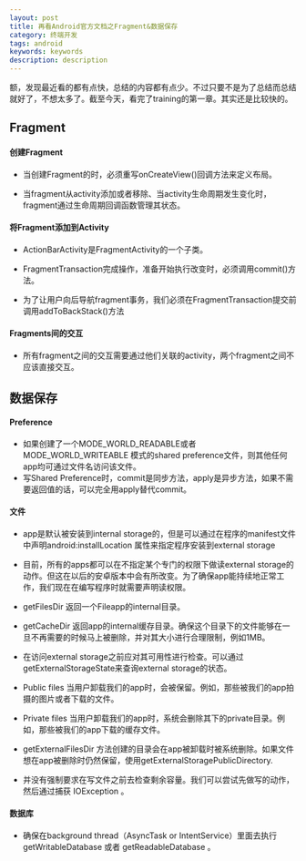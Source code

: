 ```yaml
---
layout: post
title: 再看Android官方文档之Fragment&数据保存
category: 终端开发
tags: android
keywords: keywords
description: description
---
```


额，发现最近看的都有点快，总结的内容都有点少。不过只要不是为了总结而总结就好了，不想太多了。截至今天，看完了training的第一章。其实还是比较快的。

## Fragment

#### 创建Fragment

- 当创建Fragment的时，必须重写onCreateView()回调方法来定义布局。

- 当fragment从activity添加或者移除、当activity生命周期发生变化时，fragment通过生命周期回调函数管理其状态。

#### 将Fragment添加到Activity

- ActionBarActivity是FragmentActivity的一个子类。

- FragmentTransaction完成操作，准备开始执行改变时，必须调用commit()方法。

- 为了让用户向后导航fragment事务，我们必须在FragmentTransaction提交前调用addToBackStack()方法

#### Fragments间的交互

- 所有fragment之间的交互需要通过他们关联的activity，两个fragment之间不应该直接交互。

## 数据保存

#### Preference

- 如果创建了一个MODE_WORLD_READABLE或者MODE_WORLD_WRITEABLE 模式的shared preference文件，则其他任何app均可通过文件名访问该文件。
- 写Shared Preference时，commit是同步方法，apply是异步方法，如果不需要返回值的话，可以完全用apply替代commit。

#### 文件

- app是默认被安装到internal storage的，但是可以通过在程序的manifest文件中声明android:installLocation 属性来指定程序安装到external storage

- 目前，所有的apps都可以在不指定某个专门的权限下做读external storage的动作。但这在以后的安卓版本中会有所改变。为了确保app能持续地正常工作，我们现在在编写程序时就需要声明读权限。

- getFilesDir 返回一个Fileapp的internal目录。

- getCacheDir 返回app的internal缓存目录。确保这个目录下的文件能够在一旦不再需要的时候马上被删除，并对其大小进行合理限制，例如1MB。

- 在访问external storage之前应对其可用性进行检查。可以通过getExternalStorageState来查询external storage的状态。

- Public files 当用户卸载我们的app时，会被保留。例如，那些被我们的app拍摄的图片或者下载的文件。

- Private files 当用户卸载我们的app时，系统会删除其下的private目录。例如，那些被我们的app下载的缓存文件。

- getExternalFilesDir 方法创建的目录会在app被卸载时被系统删除。如果文件想在app被删除时仍然保留，使用getExternalStoragePublicDirectory.

- 并没有强制要求在写文件之前去检查剩余容量。我们可以尝试先做写的动作，然后通过捕获 IOException 。

#### 数据库

- 确保在background thread（AsyncTask or IntentService）里面去执行 getWritableDatabase 或者 getReadableDatabase 。

